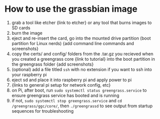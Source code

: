 # How to use the grassbian image

1. grab a tool like etcher {link to etcher} or any tool that burns images to SD cards
2. burn the image
3. eject and re-insert the card, go into the mounted drive partition (boot partition for Linux nerds) {add command line commands and screenshots}
4. copy the certs/ and config/ folders from the .tar.gz you recieved when you created a greengrass core {link to tutorial} into the boot partition in the greengrass folder {add screenshots}
6. (optional) add a file titled `ssh` with no extension if you want to ssh into your raspberry pi
7. eject sd and place it into raspberry pi and apply power to pi
8. {links to general pi setup for network config, etc}
8. on Pi, after boot, run `sudo systemctl status greengrass.service` to ensure greengrass service has booted and is running
9. if not, `sudo systemctl stop greengrass.service` and `cd /greengrass/ggc/core/`, then `./greengrassd` to see output from startup sequences for troubleshooting